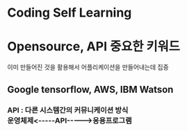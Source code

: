 # Coding Self Learning
<h1> Opensource, API 중요한 키워드</h1>
<p style = "margin-top=15px;"> 이미 만들어진 것을 활용해서 어플리케이션을 만들어내는데 집중
<h2> Google tensorflow, AWS, IBM Watson </h2>
<h3> API : 다른 시스템간의 커뮤니케이션 방식 <br>운영체제<-----API----->응용프로그램 </h3>
